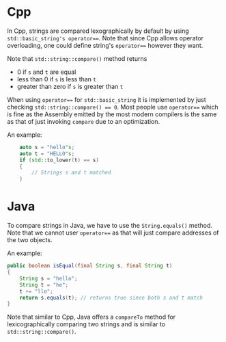 # Cpp
In Cpp, strings are compared lexographically by default by using `std::basic_string's operator==`. Note that since Cpp allows operator overloading, one could define string's `operator==` however they want.

Note that `std::string::compare()` method returns
* 0 if `s` and `t` are equal
* less than 0 if `s` is less than `t`
* greater than zero if `s` is greater than `t`

When using `operator==` for `std::basic_string` it is implemented by just checking `std::string::compare() == 0`. Most people use `operator==` which is fine as the Assembly emitted by the most modern compilers is the same as that of just invoking `compare` due to an optimization.

An example:
```cpp
    auto s = "hello"s;
    auto t = "HELLO"s;
    if (std::to_lower(t) == s)
    {
        // Strings s and t matched
    }
```

# Java
To compare strings in Java, we have to use the `String.equals()` method. Note that we cannot user `operator==` as that will just compare addresses of the two objects.

An example:
```java
public boolean isEqual(final String s, final String t)
{
    String s = "hello";
    String t = "he";
    t += "llo";
    return s.equals(t); // returns true since both s and t match
}
```

Note that similar to Cpp, Java offers a `compareTo` method for lexicographically comparing two strings and is similar to `std::string::compare()`.

